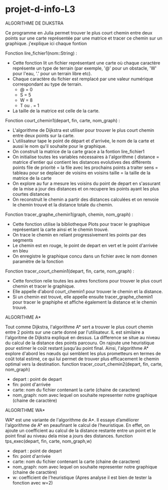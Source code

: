 # projet-d-info-L3


ALGORITHME DE DIJKSTRA 

Ce programme en Julia permet trouver le plus court chemin entre deux points sur une carte représentée par une matrice  et tracer ce chemin sur un graphique. j'explique ici chaque fontion


Fonction lire_fichier1(nom::String) :
        
  - Cette fonction lit un fichier représentant une carte où chaque caractère représente un type de terrain (par exemple, '@' pour un obstacle,  'W' pour l'eau, '.'    pour un terrain libre etc).
  - Chaque caractère du fichier est remplacé par une valeur numérique correspondant au type de terrain.
       -  @ = 0
       -  S = 5
       - W  = 8 
       - T ou . = 1
  - La taille de la matrice  est celle de la carte.

   
Fonction court_chemin1(depart, fin, carte, nom_graph) :
         
   - L'algorithme de Dijkstra est utiliser pour trouver le plus court chemin entre deux points sur la carte.
   - L'utilisateur tape le point de départ et d'arrivée, le nom de la carte et aussi le nom qu'il souhaite pour le graphique.
   - On construit la matrice de la carte grace a la fontion lire_fichier1
   - On initialise toutes les variables nécessaires à l'algorithme (
        distance =  matrice d'entier qui contient les distances evolutives des différents points 
        file de priorité = la file avec les prochains points a traiter
        sens = tableau pour se deplacer de voisins en voisins
        taille = la taille de la matrice de la carte
   - On explore au fur a mesure les voisins du point de depart en s'assurant de la mise a jour des distances et on recupere les points ayant les plus courtes    distances
  - On reconstruit le chemin a partir des distances calculées et on renvoie le chemin trouvé et la distance totale du chemin.

  
Fonction tracer_graphe_chemin1(graph, chemin, nom_graph) :

  - Cette fonction utilise la bibliotheque Plots pour tracer le graphique représentant la carte ainsi et le chemin trouvé.
  - On trace le chemin en reliant progressivement les points par des segments
  - Le chemin est en rouge, le point de depart en vert et le point d'arrivée en bleu
  - On enregistre le graphique concu dans un fichier avec le nom donnen paramètre de la fonction
    

   
Fonction tracer_court_chemin1(depart, fin, carte, nom_graph) :
        
   - Cette fonction relie toutes les autres fonctions pour trouver le plus court chemin et tracer le graphique.
   - Elle appelle d'abord court_chemin1 pour trouver le chemin et la distance.
   - Si un chemin est trouvé, elle appelle ensuite tracer_graphe_chemin1 pour tracer le graphiphe et affiche également la distance et le chemin trouvé.
     

ALGORITHME A*

Tout comme Dijkstra, l'algorithme A* sert a trouver le plus court chemin entre 2 points sur une carte donné par l'utilisateur. IL est similaire a l'algoritme  de Dijkstra expliqué en dessus. La difference se situe au niveau du calcul de la distance des points parcouru. On rajoute une heuristique pour estimer le coût restant jusqu'àu point final. Ainsi, l'algorithme A* explore d'abord les nœuds qui semblent les plus prometteurs en termes de coût total estimé, ce qui lui permet de trouver plus efficacement le chemin optimal vers la destination.
function tracer_court_chemin2(depart, fin, carte, nom_graph)
  - depart : point de depart
  - fin: point d'arrivée
  - carte: nom du fichier contenant la carte (chaine de caractere) 
  - nom_graph: nom avec lequel on souhaite representer notre graphique (chaine de caractère)

    
ALGORITHME WA*

 WA* est une variante de l'algorithme de A*. Il essaye d’améliorer l'algorithme de A* en peaufinant le calcul de l’heuristique. En effet, on ajoute un coefficient au calcul de la distance restante entre un point et le point final au niveau dela mise a jours des distances. 
function tps_exec(depart, fin, carte, nom_graph,w)
  - depart : point de depart
  - fin: point d'arrivée
  - carte: nom du fichier contenant la carte (chaine de caractere) 
  - nom_graph: nom avec lequel on souhaite representer notre graphique (chaine de caractère)
  - w: coefficient de l'heuristique (Apres analyse il est bien de tester la fonction avec w=2)
 

